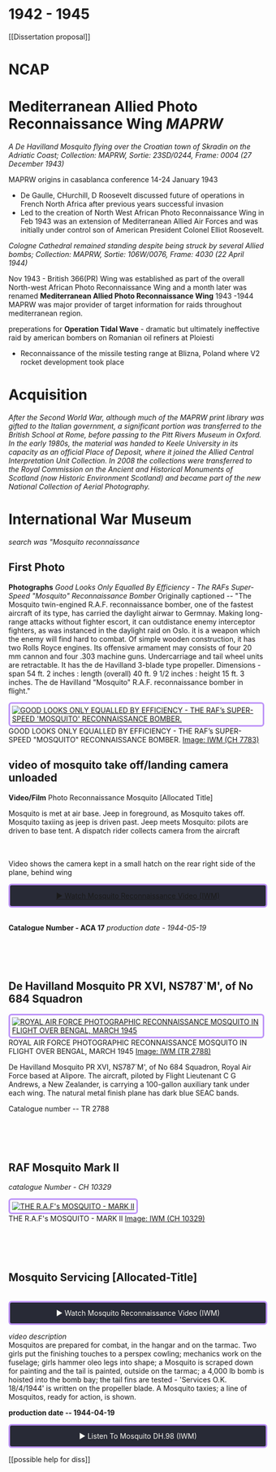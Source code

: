 # 1942 - 1945 
[[Dissertation proposal]]

# NCAP

# Mediterranean Allied Photo Reconnaissance Wing _MAPRW_

_A De Havilland Mosquito flying over the Croatian town of Skradin on the Adriatic Coast; Collection: MAPRW, Sortie: 23SD/0244, Frame: 0004 (27 December 1943)_


MAPRW origins in casablanca conference 14-24 January 1943 
- De Gaulle, CHurchill, D Roosevelt discussed future of operations in French North Africa after previous years successful invasion 
- Led to the creation of North West African Photo Reconnaissance Wing in Feb 1943 
    was an extension of Mediterranean Allied Air Forces and was initially under control son of American President Colonel Elliot Roosevelt. 


_Cologne Cathedral remained standing despite being struck by several Allied bombs; Collection: MAPRW, Sortie: 106W/0076, Frame: 4030 (22 April 1944)_

Nov 1943 - British 366(PR) Wing was established as part of the overall North-west African Photo Reconnaissance Wing and a month later was renamed **Mediterranean Allied Photo Reconnaissance Wing**
1943 -1944 MAPRW was major provider of target information for raids throughout mediterranean region. 

preperations for **Operation Tidal Wave** - dramatic but ultimately ineffective raid by american bombers on Romanian oil refiners at Ploiesti 
- Reconnaissance of the missile testing range at Blizna, Poland where V2 rocket development took place


# Acquisition

_After the Second World War, although much of the MAPRW print library was gifted to the Italian government, a significant portion was transferred to the British School at Rome, before passing to the Pitt Rivers Museum in Oxford. In the early 1980s, the material was handed to Keele University in its capacity as an official Place of Deposit, where it joined the Allied Central Interpretation Unit Collection. In 2008 the collections were transferred to the Royal Commission on the Ancient and Historical Monuments of Scotland (now Historic Environment Scotland) and became part of the new National Collection of Aerial Photography._

 
# International War Museum 
_search was "Mosquito reconnaissance_

## First Photo
**Photographs**
*Good Looks Only Equalled By Efficiency - The RAFs Super-Speed "Mosquito" Reconnaissance Bomber*
Originally captioned -- "The Mosquito twin-engined R.A.F. reconnaissance bomber, one of the fastest aircraft of its type, has carried the daylight airwar to Germnay. Making long-range attacks without fighter escort, it can outdistance enemy interceptor fighters, as was instanced in the daylight raid on Oslo. it is a weapon which the enemy will find hard to combat. Of simple wooden construction, it has two Rolls Royce engines. Its offensive armament may consists of four 20 mm cannon and four .303 machine guns. Undercarriage and tail wheel units are retractable. It has the de Havilland 3-blade type propeller. Dimensions - span 54 ft. 2 inches : length (overall) 40 ft. 9 1/2 inches : height 15 ft. 3 inches. The de Havilland "Mosquito" R.A.F. reconnaissance bomber in flight."

<a href="https://www.iwm.org.uk/collections/item/object/205447768" target="_blank">
  <img src="https://media.iwm.org.uk/ciim5/769/188/mid_CH_007783_1.jpg?action=e&cat=Photographs"
       alt="GOOD LOOKS ONLY EQUALLED BY EFFICIENCY - THE RAF’s SUPER-SPEED 'MOSQUITO' RECONNAISSANCE BOMBER."
       style="border: 3px solid #bd93f9; border-radius: 6px; padding: 4px;">
</a>
<span>
  <br>GOOD LOOKS ONLY EQUALLED BY EFFICIENCY - THE RAF’s SUPER-SPEED "MOSQUITO" RECONNAISSANCE BOMBER.
  <a href="https://www.iwm.org.uk/corporate/privacy-copyright">Image: IWM (CH 7783)</a>
</span>


## video of mosquito take off/landing camera unloaded
**Video/Film**
Photo Reconnaissance Mosquito [Allocated Title]

Mosquito is met at air base. Jeep in foreground, as Mosquito takes off. Mosquito taxiing as jeep is driven past. Jeep meets Mosquito: pilots are driven to base tent. A dispatch rider collects camera from the aircraft
<br>
<br>
<br>

Video shows the camera kept in a small hatch on the rear right side of the plane, behind wing 


  <a href="https://www.iwm.org.uk/collections/item/object/1060019810" target="_blank">
  <div style="border: 3px solid #bd93f9; border-radius: 6px; padding: 12px; text-align:center; width:480px; background-color:#282a36;">
    ▶ Watch Mosquito Reconnaissance Video (IWM)
  </div>
</a>
<br>

**Catalogue Number - ACA 17**
*production date - 1944-05-19*

<br>
<br>
<br>


## De Havilland Mosquito PR XVI, NS787`M', of No 684 Squadron
 


<a href="https://www.iwm.org.uk/collections/item/object/205018262" target="_blank"> <img src="https://media.iwm.org.uk/ciim5/7/514/mid_000000.jpg?action=e&cat=Photographs" alt="ROYAL AIR FORCE PHOTOGRAPHIC RECONNAISSANCE MOSQUITO IN FLIGHT OVER BENGAL, MARCH 1945" style="border: 3px solid #bd93f9; border-radius: 6px; padding: 4px;"> </a> <br><span> ROYAL AIR FORCE PHOTOGRAPHIC RECONNAISSANCE MOSQUITO IN FLIGHT OVER BENGAL, MARCH 1945 <a href="https://www.iwm.org.uk/corporate/privacy-copyright">Image: IWM (TR 2788)</a> </span>

De Havilland Mosquito PR XVI, NS787`M', of No 684 Squadron, Royal Air Force based at Alipore. The aircraft, piloted by Flight Lieutenant C G Andrews, a New Zealander, is carrying a 100-gallon auxiliary tank under each wing. The natural metal finish plane has dark blue SEAC bands.

Catalogue number -- TR 2788

<br>
<br>
<br>

## RAF Mosquito Mark II

*catalogue Number - CH 10329*

<a href="https://www.iwm.org.uk/collections/item/object/205449980" target="_blank"> <img src="https://media.iwm.org.uk/ciim5/772/173/mid_CH_010329_1.jpg?action=e&cat=Photographs" alt="THE R.A.F&#039;s MOSQUITO - MARK II" style="border: 3px solid #bd93f9; border-radius: 6px; padding: 4px;"> </a> <br><span> THE R.A.F's MOSQUITO - MARK II <a href="https://www.iwm.org.uk/corporate/privacy-copyright">Image: IWM (CH 10329)</a> </span>



<br>
<br>
<br>


## Mosquito Servicing [Allocated-Title]
<br>
<a href="https://www.iwm.org.uk/collections/item/object/1060019798" target="_blank" 
   style="display:inline-block; text-decoration:none; color:#f8f8f2;">
  <div style="border: 3px solid #bd93f9; border-radius: 6px; padding: 12px; text-align:center; width:480px; background-color:#282a36;">
    ▶ Watch Mosquito Reconnaissance Video (IWM)
  </div>
</a>

<br>

*video description* <br>
Mosquitos are prepared for combat, in the hangar and on the tarmac. Two girls put the finishing touches to a perspex cowling; mechanics work on the fuselage; girls hammer oleo legs into shape; a Mosquito is scraped down for painting and the tail is painted, outside on the tarmac; a 4,000 lb bomb is hoisted into the bomb bay; the tail fins are tested - 'Services O.K. 18/4/1944' is written on the propeller blade. A Mosquito taxies; a line of Mosquitos, ready for action, is shown.

**production date -- 1944-04-19**

<a href="https://www.iwm.org.uk/embed/?id=80021043&media_id=104515" target="_blank" style="display:inline-block; text-decoration:none; color:#f8f8f2;">
  <div style="border: 3px solid #bd93f9; border-radius: 6px; padding: 12px; text-align:center; width:480px; background-color:#282a36;">
    ▶ Listen To Mosquito DH.98 (IWM)
  </div>
</a>


[[possible help for diss]]


